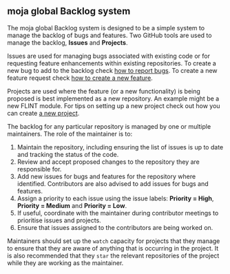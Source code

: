## moja global Backlog system

The moja global Backlog system is designed to be a simple system to manage the backlog of bugs and features. Two GitHub tools are used to manage the backlog, **Issues** and **Projects**. 

Issues are used for managing bugs associated with existing code or for requesting feature enhancements within existing repositories. To create a new bug to add to the backlog check [how to report bugs](https://github.com/moja-global/About-moja-global/blob/master/Contributing/How-to-Report-Bugs.md). To create a new feature request check [how to create a new feature](https://github.com/moja-global/About-moja-global/blob/master/Contributing/How-to-Request-a-New-Feature.md).

Projects are used where the feature (or a new functionality) is being proposed is best implemented as a new repository. An example might be a new FLINT module. For tips on setting up a new project check out how you can create [a new project](https://github.com/moja-global/About-moja-global/blob/master/Contributing/How-to-Start-a-New-Project.md).

The backlog for any particular repository is managed by one or multiple maintainers. The role of the maintainer is to:

1.  Maintain the repository, including ensuring the list of issues is up to date and tracking the status of the code.
2.  Review and accept proposed changes to the repository they are responsible for.
3.  Add new issues for bugs and features for the repository where identified. Contributors are also advised to add issues for bugs and features.
4.  Assign a priority to each issue using the issue labels: **Priority = High**, **Priority = Medium** and **Priority = Low**.
5.  If useful, coordinate with the maintainer during contributor meetings to prioritise issues and projects.
6.  Ensure that issues assigned to the contributors are being worked on.

Maintainers should set up the `watch` capacity for projects that they manage to ensure that they are aware of anything that is occurring in the project. It is also recommended that they `star` the relevant repositories of the project while they are working as the maintainer.

